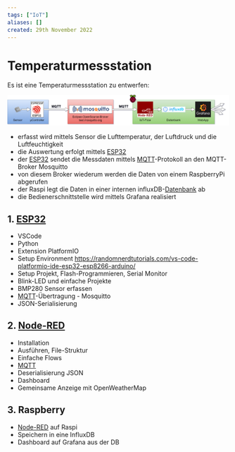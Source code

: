 ```yaml
---
tags: ["IoT"]
aliases: []
created: 29th November 2022
---
```


# Temperaturmessstation

Es ist eine Temperaturmessstation zu entwerfen:

![Config](assets/Config.png)

- erfasst wird mittels Sensor die Lufttemperatur, der Luftdruck und die Luftfeuchtigkeit
- die Auswertung erfolgt mittels [ESP32](ESP32.md)
- der [ESP32](ESP32.md) sendet die Messdaten mittels [MQTT](MQTT.md)-Protokoll an den MQTT-Broker Mosquitto
- von diesem Broker wiederum werden die Daten von einem RaspberryPi abgerufen
- der Raspi legt die Daten in einer internen influxDB-[Datenbank](../Db/Datenbank.md) ab
- die Bedienerschnittstelle wird mittels Grafana realisiert

## 1. [ESP32](ESP32.md)

- VSCode
- Python
- Extension PlatformIO
- Setup Environment https://randomnerdtutorials.com/vs-code-platformio-ide-esp32-esp8266-arduino/
- Setup Projekt, Flash-Programmieren, Serial Monitor
- Blink-LED und einfache Projekte
- BMP280 Sensor erfassen
- [MQTT](MQTT.md)-Übertragung - Mosquitto
- JSON-Serialisierung

## 2. [Node-RED](Node-RED.md)

- Installation
- Ausführen, File-Struktur
- Einfache Flows
- [MQTT](MQTT.md)
- Deserialisierung JSON
- Dashboard
- Gemeinsame Anzeige mit OpenWeatherMap

## 3. Raspberry

- [Node-RED](Node-RED.md) auf Raspi
- Speichern in eine InfluxDB
- Dashboard auf Grafana aus der DB